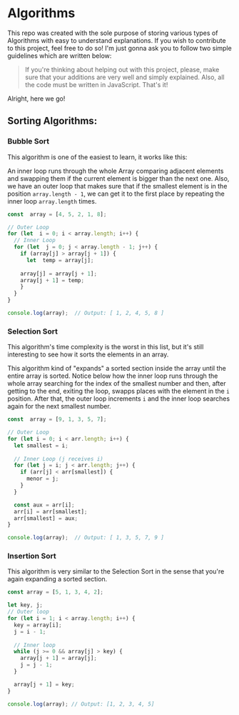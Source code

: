 # Algorithms
This repo was created with the sole purpose of storing various types of Algorithms with easy to understand explanations. If you wish to contribute to this project, feel free to do so! I'm just gonna ask you to follow two simple guidelines which are written below:

> If you're thinking about helping out with this project, please, make sure that your additions are very well and simply explained. Also, all the code must be written in JavaScript. That's it!

Alright, here we go!
## Sorting Algorithms:
### Bubble Sort
This algorithm is one of the easiest to learn, it works like this:

An inner loop runs through the whole Array comparing adjacent elements and swapping them if the current element is bigger than the next one. Also, we have an outer loop that makes sure that if the smallest element is in the position ```array.length - 1```, we can get it to the first place by repeating the inner loop ```array.length``` times.

```javascript
const  array = [4, 5, 2, 1, 8];

// Outer Loop
for (let  i = 0; i < array.length; i++) {
  // Inner Loop
  for (let  j = 0; j < array.length - 1; j++) {
    if (array[j] > array[j + 1]) {
      let  temp = array[j];
			
	array[j] = array[j + 1];
	array[j + 1] = temp;
    }
  }
}

console.log(array);  // Output: [ 1, 2, 4, 5, 8 ]
```

### Selection Sort
This algorithm's time complexity is the worst in this list, but it's still interesting to see how it sorts the elements in an array.

This algorithm kind of "expands" a sorted section inside the array until the entire array is sorted. Notice below how the inner loop runs through the whole array searching for the index of the smallest number and then, after getting to the end, exiting the loop, swapps places with the element in the ```i``` position. After that, the outer loop increments ```i``` and the inner loop searches again for the next smallest number.

```javascript
const  array = [9, 1, 3, 5, 7];

// Outer Loop
for (let i = 0; i < arr.length; i++) {
  let smallest = i;
	
  // Inner Loop (j receives i)
  for (let j = i; j < arr.length; j++) {
    if (arr[j] < arr[smallest]) {
      menor = j;
    }
  }

  const aux = arr[i];
  arr[i] = arr[smallest];
  arr[smallest] = aux;
}

console.log(array);  // Output: [ 1, 3, 5, 7, 9 ]
```

### Insertion Sort
This algorithm is very similar to the Selection Sort in the sense that you're again expanding a sorted section.

```javascript
const array = [5, 1, 3, 4, 2];

let key, j;
// Outer loop
for (let i = 1; i < array.length; i++) {
  key = array[i];
  j = i - 1;
	
  // Inner loop
  while (j >= 0 && array[j] > key) {
    array[j + 1] = array[j];
    j = j - 1;
  }

  array[j + 1] = key;
}

console.log(array); // Output: [1, 2, 3, 4, 5]
```
